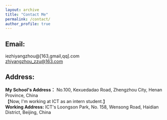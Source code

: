 ```yaml
---
layout: archive
title: "Contact Me"
permalink: /contact/
author_profile: true
---
```


## Email:
iezhiyangzhou@[163,gmail,qq].com <br>
zhiyangzhou_zzu@163.com

## Address:
**My School's Address：** No.100, Kexuedadao Road, Zhengzhou City, Henan Province, China <br>
【Now, I'm working at ICT as an intern student.】 <br>
**Working Address:** ICT's Loongson Park, No. 158, Wensong Road, Haidian District, Beijing, China
